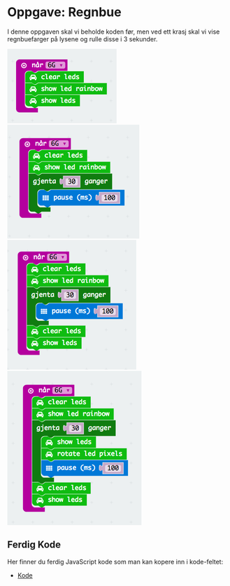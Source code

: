 # Oppgave: Regnbue

I denne oppgaven skal vi beholde koden før, men ved ett krasj skal vi
vise regnbuefarger på lysene og rulle disse i 3 sekunder.

![Kode](block-1.png)
![Kode](block-2.png)
![Kode](block-3.png)
![Kode](block-4.png)

## Ferdig Kode

Her finner du ferdig JavaScript kode som man kan kopere inn i kode-feltet:

* [Kode](code.js)

